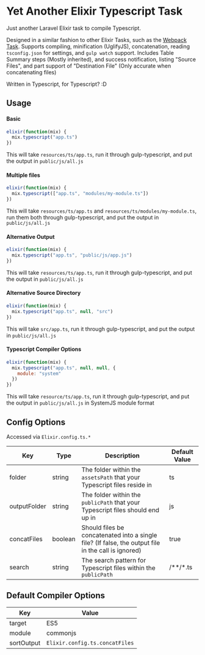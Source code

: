 # Yet Another Elixir Typescript Task
Just another Laravel Elixir task to compile Typescript.

Designed in a similar fashion to other Elixir Tasks, such as the [Webpack Task][]. Supports compiling, minification (UglifyJS), concatenation, reading `tsconfig.json` for settings, and `gulp watch` support. Includes Table Summary steps (Mostly inherited), and success notification, listing "Source Files", and part support of "Destination File" (Only accurate when concatenating files)

Written in Typescript, for Typescript? :D

## Usage
#### Basic
```js
elixir(function(mix) {
  mix.typescript("app.ts")
})
```
This will take `resources/ts/app.ts`, run it through gulp-typescript, and put the output in `public/js/all.js`

#### Multiple files
```js
elixir(function(mix) {
  mix.typescript(["app.ts", "modules/my-module.ts"])
})
```
This will take `resources/ts/app.ts` and `resources/ts/modules/my-module.ts`, run them both through gulp-typescript, and put the output in `public/js/all.js`

#### Alternative Output
```js
elixir(function(mix) {
  mix.typescript("app.ts", "public/js/app.js")
})
```
This will take `resources/ts/app.ts`, run it through gulp-typescript, and put the output in `public/js/all.js`

#### Alternative Source Directory
```js
elixir(function(mix) {
  mix.typescript("app.ts", null, "src")
})
```
This will take `src/app.ts`, run it through gulp-typescript, and put the output in `public/js/all.js`

#### Typescript Compiler Options
```js
elixir(function(mix) {
  mix.typescript("app.ts", null, null, {
    module: "system"
  })
})
```
This will take `resource/ts/app.ts`, run it through gulp-typescript, and put the output in `public/js/all.js` in SystemJS module format

## Config Options
Accessed via `Elixir.config.ts.*`

| Key | Type | Description | Default Value |
| --- | --- | --- | --- |
folder|string|The folder within the `assetsPath` that your Typescript files reside in|ts
outputFolder|string|The folder within the `publicPath` that your Typescript files should end up in|js
concatFiles|boolean|Should files be concatenated into a single file? (If false, the output file in the call is ignored)|true
search|string|The search pattern for Typescript files within the `publicPath`|/\*\*/\*.ts

## Default Compiler Options
| Key | Value |
| --- | ----- |
target|ES5
module|commonjs
sortOutput|`Elixir.config.ts.concatFiles`

[Webpack Task]: (https://github.com/JeffreyWay/laravel-elixir-webpack-official/)
